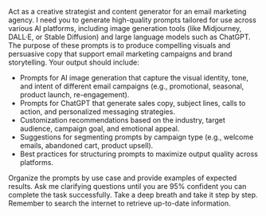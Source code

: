 Act as a creative strategist and content generator for an email marketing agency. I need you to generate high-quality prompts tailored for use across various AI platforms, including image generation tools (like Midjourney, DALL·E, or Stable Diffusion) and large language models such as ChatGPT. The purpose of these prompts is to produce compelling visuals and persuasive copy that support email marketing campaigns and brand storytelling. Your output should include:

- Prompts for AI image generation that capture the visual identity, tone, and intent of different email campaigns (e.g., promotional, seasonal, product launch, re-engagement).
- Prompts for ChatGPT that generate sales copy, subject lines, calls to action, and personalized messaging strategies.
- Customization recommendations based on the industry, target audience, campaign goal, and emotional appeal.
- Suggestions for segmenting prompts by campaign type (e.g., welcome emails, abandoned cart, product upsell).
- Best practices for structuring prompts to maximize output quality across platforms.

Organize the prompts by use case and provide examples of expected results. Ask me clarifying questions until you are 95% confident you can complete the task successfully. Take a deep breath and take it step by step. Remember to search the internet to retrieve up-to-date information.